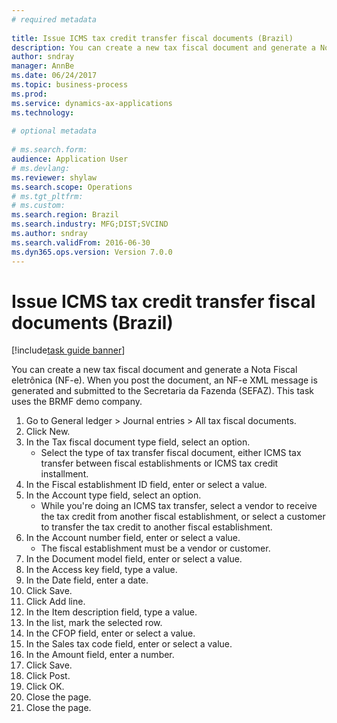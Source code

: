 ```yaml
--- 
# required metadata 
 
title: Issue ICMS tax credit transfer fiscal documents (Brazil)
description: You can create a new tax fiscal document and generate a Nota Fiscal eletrônica (NF-e). 
author: sndray
manager: AnnBe 
ms.date: 06/24/2017
ms.topic: business-process 
ms.prod:  
ms.service: dynamics-ax-applications 
ms.technology:  
 
# optional metadata 
 
# ms.search.form:   
audience: Application User 
# ms.devlang:  
ms.reviewer: shylaw
ms.search.scope: Operations 
# ms.tgt_pltfrm:  
# ms.custom:  
ms.search.region: Brazil
ms.search.industry: MFG;DIST;SVCIND
ms.author: sndray
ms.search.validFrom: 2016-06-30 
ms.dyn365.ops.version: Version 7.0.0 
---
```

# Issue ICMS tax credit transfer fiscal documents (Brazil)

[!include[task guide banner](../../includes/task-guide-banner.md)]

You can create a new tax fiscal document and generate a Nota Fiscal eletrônica (NF-e). When you post the document, an NF-e XML message is generated and submitted to the Secretaria da Fazenda (SEFAZ). This task uses the BRMF demo company.

1. Go to General ledger > Journal entries > All tax fiscal documents.
2. Click New.
3. In the Tax fiscal document type field, select an option.
    * Select the type of tax transfer fiscal document, either ICMS tax transfer between fiscal establishments or ICMS tax credit installment.  
4. In the Fiscal establishment ID field, enter or select a value.
5. In the Account type field, select an option.
    * While you're doing an ICMS tax transfer, select a vendor to receive the tax credit from another fiscal establishment, or select a customer to transfer the tax credit to another fiscal establishment.  
6. In the Account number field, enter or select a value.
    * The fiscal establishment must be a vendor or customer.  
7. In the Document model field, enter or select a value.
8. In the Access key field, type a value.
9. In the Date field, enter a date.
10. Click Save.
11. Click Add line.
12. In the Item description field, type a value.
13. In the list, mark the selected row.
14. In the CFOP field, enter or select a value.
15. In the Sales tax code field, enter or select a value.
16. In the Amount field, enter a number.
17. Click Save.
18. Click Post.
19. Click OK.
20. Close the page.
21. Close the page.

